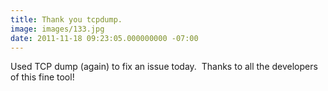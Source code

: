 ```yaml
---
title: Thank you tcpdump.
image: images/133.jpg
date: 2011-11-18 09:23:05.000000000 -07:00
---
```

Used TCP dump (again) to fix an issue today.  Thanks to all the developers of this fine tool!
